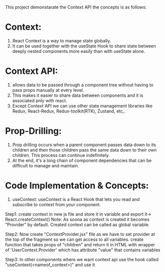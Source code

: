 This project demonstarate the Context API the concepts is as follows:

# Context:

1. React Context is a way to manage state globally.
2. It can be used together with the useState Hook to share state between deeply nested components more easily than with useState alone.

# Context API:

1. allows data to be passed through a component tree without having to pass props manually at every level.
2. This makes it easier to share data between components and it is associated pnly with react.
3. Except Context API we can use other state management libraries like Redux, React-Redux, Redux-toolkit(RTK), Zustand, etc,.

# Prop-Drilling:

1. Prop drilling occurs when a parent component passes data down to its children and then those children pass the same data down to their own children. This process can continue indefinitely.
2. At the end, it's a long chain of component dependencies that can be difficult to manage and maintain.

# Code Implementation & Concepts:

1. useContext: useContext is a React Hook that lets you read and subscribe to context from your component.

Step1:
create context in new js file and store it in variable and export it-> React.createContext()
Note: As soona as context is created it becomes "Provider" by default. Created context can be called as global variable.

Step2:
Now create "ContextProvider.jsx" file as we have to set provider at the top of the fragment so we can get access to all variables. create function that takes props of "children" and return it in HTML with wrapper of 'UserContext.Provider' which has attribute "value" that contains variables

Step3:
In other components where we want context api use the hook called "useContext(<nameof_context>)" and use it
